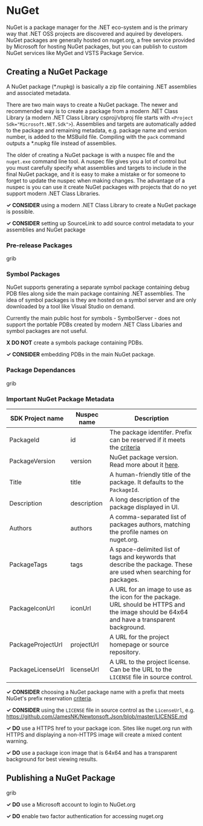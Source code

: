 # NuGet

NuGet is a package manager for the .NET eco-system and is the primary way that .NET OSS projects are discovered and aquired by developers. NuGet packages are generally hosted on nuget.org, a free service provided by Microsoft for hosting NuGet packages, but you can publish to custom NuGet services like MyGet and VSTS Package Service.

## Creating a NuGet Package

A NuGet package (\*.nupkg) is basically a zip file containing .NET assemblies and associated metadata.

There are two main ways to create a NuGet package. The newer and recommended way is to create a package from a modern .NET Class Library (a modern .NET Class Library csproj/vbproj file starts with `<Project Sdk="Microsoft.NET.Sdk">`). Assemblies and targets are automatically added to the package and remaining metadata, e.g. package name and version number, is added to the MSBuild file. Compiling with the `pack` command outputs a \*.nupkg file instead of assemblies.

The older of creating a NuGet package is with a nuspec file and the `nuget.exe` command line tool. A nuspec file gives you a lot of control but you must carefully specify what assemblies and targets to include in the final NuGet package, and it is easy to make a mistake or for someone to forget to update the nuspec when making changes. The advantage of a nuspec is you can use it create NuGet packages with projects that do no yet support modern .NET Class Libraries.

**✓ CONSIDER** using a modern .NET Class Library to create a NuGet package is possible.

**✓ CONSIDER** setting up SourceLink to add source control metadata to your assemblies and NuGet package

### Pre-release Packages

grib

### Symbol Packages

NuGet supports generating a separate symbol package containing debug PDB files along side the main package containing .NET assemblies. The idea of symbol packages is they are hosted on a symbol server and are only downloaded by a tool like Visual Studio on demand.

Currently the main public host for symbols - SymbolServer - does not support the portable PDBs created by modern .NET Class Libaries and symbol packages are not useful.

**X DO NOT** create a symbols package containing PDBs.

**✓ CONSIDER** embedding PDBs in the main NuGet package.

### Package Dependances

grib

### Important NuGet Package Metadata

| SDK Project name                 | Nuspec name              | Description  |
| -------------------------------- | ------------------------ | ------------ |
| PackageId                        | id                       | The package identifer. Prefix can be reserved if it meets the [criteria](https://docs.microsoft.com/en-us/nuget/reference/id-prefix-reservation) |
| PackageVersion                   | version                  | NuGet package version. Read more about it [here](./versioning.md#NuGet-Package-Version).             |
| Title                            | title                    | A human-friendly title of the package. It defaults to the `PackageId`.             |
| Description                      | description              | A long description of the package displayed in UI.             |
| Authors                          | authors                  | A comma-separated list of packages authors, matching the profile names on nuget.org.             |
| PackageTags                      | tags                     | A space-delimited list of tags and keywords that describe the package. These are used when searching for packages.             |
| PackageIconUrl                   | iconUrl                  | A URL for an image to use as the icon for the package. URL should be HTTPS and the image should be 64x64 and have a transparent background.             |
| PackageProjectUrl                | projectUrl               | A URL for the project homepage or source repository.             |
| PackageLicenseUrl                | licenseUrl               | A URL to the project license. Can be the URL to the `LICENSE` file in source control.             |

**✓ CONSIDER** choosing a NuGet package name with a prefix that meets NuGet's prefix reservation [criteria](https://docs.microsoft.com/en-us/nuget/reference/id-prefix-reservation).

**✓ CONSIDER** using the `LICENSE` file in source control as the `LicenseUrl`, e.g. https://github.com/JamesNK/Newtonsoft.Json/blob/master/LICENSE.md

**✓ DO** use a HTTPS href to your package icon. Sites like nuget.org run with HTTPS and displaying a non-HTTPS image will create a mixed content warning.

**✓ DO** use a package icon image that is 64x64 and has a transparent background for best viewing results.

## Publishing a NuGet Package

grib

**✓ DO** use a Microsoft account to login to NuGet.org

**✓ DO** enable two factor authentication for accessing nuget.org